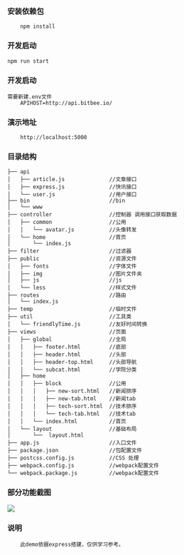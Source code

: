 
### 安装依赖包
        npm install

### 开发启动
	npm run start

### 开发启动
	需要新建.env文件 
        APIHOST=http://api.bitbee.io/

### 演示地址
        http://localhost:5000

### 目录结构

    ├── api
    │   ├── article.js              //文章接口
    │   ├── express.js              //快讯接口
    │   └── user.js                 //用户接口
    ├── bin                         //bin
    │   └── www                     
    ├── controller                  //控制器 调用接口获取数据
    │   ├── common                  //公用
    │   │   └── avatar.js           //头像转发    
    │   └── home                    //首页
    │       └── index.js
    ├── filter                      //过滤器
    ├── public                      //资源文件
    │   ├── fonts                   //字体文件
    │   ├── img                     //图片文件夹
    │   ├── js                      //js
    │   └── less                    //样式文件
    ├── routes                      //路由
    │   └── index.js
    ├── temp                        //临时文件
    ├── util                        //工具类
    │   └── friendlyTime.js         //友好时间转换
    ├── views                       //页面
    │   ├── global                  //全局
    │   │   ├── footer.html         //底部
    │   │   ├── header.html         //头部
    │   │   ├── header-top.html     //头部导航
    │   │   └── subcat.html         //学院分类
    │   ├── home
    │   │   ├── block               //公用
    │   │   │   ├── new-sort.html   //新闻排序
    │   │   │   ├── new-tab.html    //新闻tab
    │   │   │   ├── tech-sort.html  //技术排序
    │   │   │   └── tech-tab.html   //技术tab
    │   │   └── index.html          //首页
    │   └── layout                  //基础布局
    │       └──  layout.html      
    ├── app.js                      //入口文件
    ├── package.json                //包配置文件
    ├── postcss.config.js           //CSS 处理
    ├── webpack.config.js           //webpack配置文件
    └── webpack.package.js          //webpack配置文件




### 部分功能截图
![](https://github.com/zzengzeng/demo/blob/master/public/screenshots/screenshots.png)


### 说明
        此demo依据express搭建，仅供学习参考。



